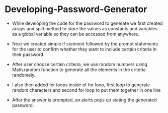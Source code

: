 # Developing-Password-Generator

* While developing the code for the password to generate we first created arrays and split method to store the values as constants and variables as a global variable so they can be accessed from anywhere.

* Next we created simple if statment followed by the prompt statements for the user to confirm whether they want to include certain criteria in their password.

* After user choose certain criteria, we use random numbers using Math.random function to generate all the elements in the criteria randomely.

* I also then added for loops inside of for loop, first loop to generate random characters and second for loop to put them together in one line

* After the answer is prompted, an alerts pops up stating the generated password.